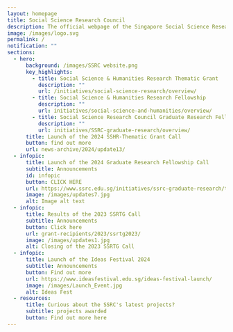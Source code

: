 ```yaml
---
layout: homepage
title: Social Science Research Council
description: The official webpage of the Singapore Social Science Research Council (SSRC).
image: /images/logo.svg
permalink: /
notification: ""
sections:
  - hero:
      background: /images/SSRC website.png
      key_highlights:
        - title: Social Science & Humanities Research Thematic Grant
          description: ""
          url: /initiatives/social-science-research/overview/
        - title: Social Science & Humanities Research Fellowship
          description: ""
          url: initiatives/social-science-and-humanities/overview/
        - title: Social Science Research Council Graduate Research Fellowship
          description: ""
          url: initiatives/SSRC-graduate-research/overview/
      title: Launch of the 2024 SSHR-Thematic Grant Call
      button: find out more
      url: news-archive/2024/update13/
  - infopic:
      title: Launch of the 2024 Graduate Research Fellowship Call
      subtitle: Announcements
      id: infopic
      button: CLICK HERE
      url: https://www.ssrc.edu.sg/initiatives/ssrc-graduate-research/timeline/
      image: /images/updates7.jpg
      alt: Image alt text
  - infopic:
      title: Results of the 2023 SSRTG Call
      subtitle: Announcements
      button: Click here
      url: grant-recipients/2023/ssrtg2023/
      image: /images/updates1.jpg
      alt: Closing of the 2023 SSRTG Call
  - infopic:
      title: Launch of the Ideas Festival 2024
      subtitle: Announcements
      button: Find out more
      url: https://www.ideasfestival.edu.sg/ideas-festival-launch/
      image: /images/Launch_Event.jpg
      alt: Ideas Fest
  - resources:
      title: Curious about the SSRC's latest projects?
      subtitle: projects awarded
      button: Find out more here
---
```

